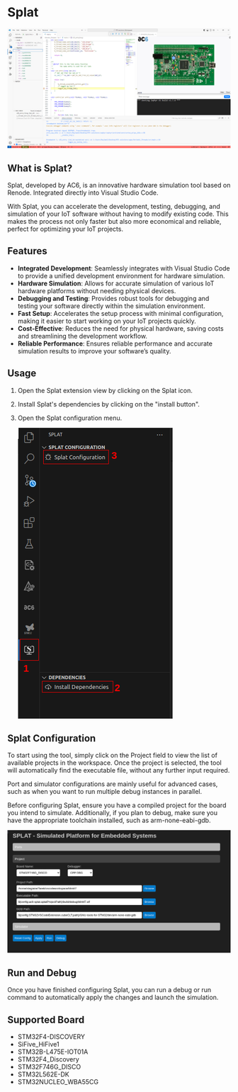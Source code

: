 # Splat

![Step](https://raw.githubusercontent.com/Ac6Embedded/vscode-splat/refs/heads/main/images/Overview.png)

## What is Splat?

Splat, developed by AC6, is an innovative hardware simulation tool based on Renode. Integrated directly into Visual Studio Code.

With Splat, you can accelerate the development, testing, debugging, and simulation of your IoT software without having to modify existing code. This makes the process not only faster but also more economical and reliable, perfect for optimizing your IoT projects.

## Features

- **Integrated Development**: Seamlessly integrates with Visual Studio Code to provide a unified development environment for hardware simulation.
- **Hardware Simulation**: Allows for accurate simulation of various IoT hardware platforms without needing physical devices.
- **Debugging and Testing**: Provides robust tools for debugging and testing your software directly within the simulation environment.
- **Fast Setup**: Accelerates the setup process with minimal configuration, making it easier to start working on your IoT projects quickly.
- **Cost-Effective**: Reduces the need for physical hardware, saving costs and streamlining the development workflow.
- **Reliable Performance**: Ensures reliable performance and accurate simulation results to improve your software’s quality.

## Usage

1. Open the Splat extension view by clicking on the Splat icon.
2. Install Splat's dependencies by clicking on the "install button".
3. Open the Splat configuration menu.

    ![Step](https://raw.githubusercontent.com/Ac6Embedded/vscode-splat/refs/heads/main/images/UsageStep.png)

## Splat Configuration

To start using the tool, simply click on the Project field to view the list of available projects in the workspace. Once the project is selected, the tool will automatically find the executable file, without any further input required.

Port and simulator configurations are mainly useful for advanced cases, such as when you want to run multiple debug instances in parallel.

Before configuring Splat, ensure you have a compiled project for the board you intend to simulate. Additionally, if you plan to debug, make sure you have the appropriate toolchain installed, such as arm-none-eabi-gdb.

![Step](https://raw.githubusercontent.com/Ac6Embedded/vscode-splat/refs/heads/main/images/SplatConfiguration.png)

## Run and Debug

Once you have finished configuring Splat, you can run a debug or run command to automatically apply the changes and launch the simulation.

## Supported Board

- STM32F4-DISCOVERY  
- SiFive_HiFive1  
- STM32B-L475E-IOT01A  
- STM32F4_Discovery  
- STM32F746G_DISCO  
- STM32L562E-DK  
- STM32NUCLEO_WBA55CG
